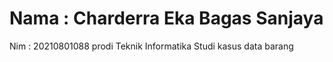 # Nama : Charderra Eka Bagas Sanjaya

Nim : 20210801088
prodi Teknik Informatika
Studi kasus data barang
